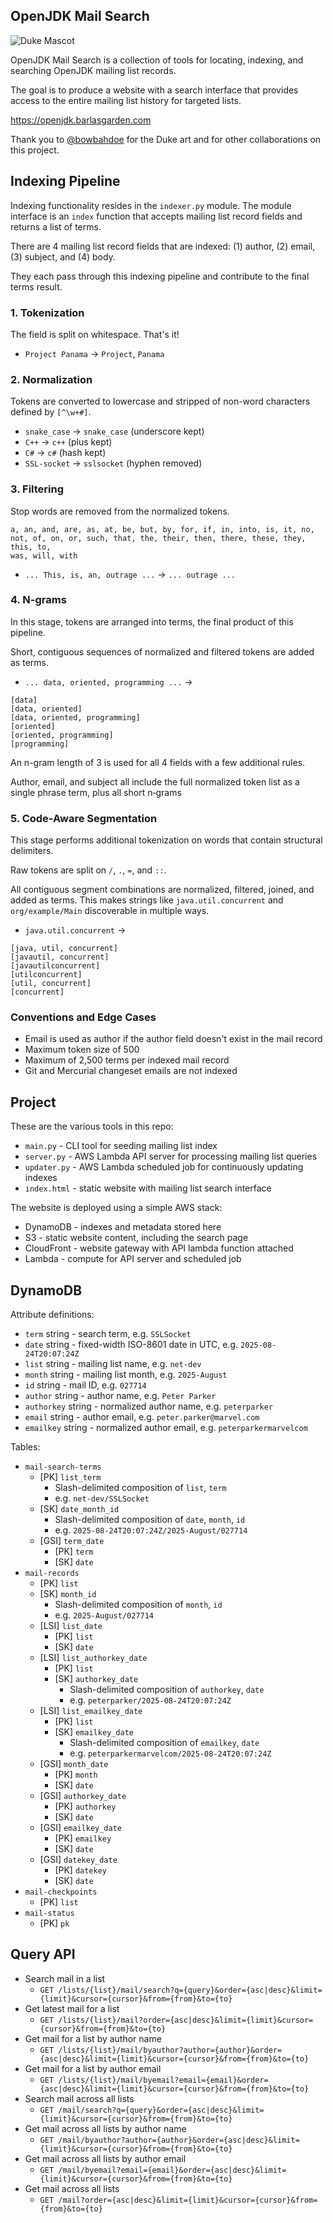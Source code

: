 ## OpenJDK Mail Search

![Duke Mascot](duke.png)

OpenJDK Mail Search is a collection of tools for locating, indexing, and searching OpenJDK mailing list records.

The goal is to produce a website with a search interface that provides access to the entire mailing list
history for targeted lists.

https://openjdk.barlasgarden.com

Thank you to [@bowbahdoe](https://github.com/bowbahdoe) for the Duke art and for other collaborations on this project. 

## Indexing Pipeline

Indexing functionality resides in the `indexer.py` module. The module interface is an `index` function
that accepts mailing list record fields and returns a list of terms.

There are 4 mailing list record fields that are indexed: (1) author, (2) email, (3) subject, and (4) body.

They each pass through this indexing pipeline and contribute to the final terms result.

### 1. Tokenization

The field is split on whitespace. That's it!

* `Project Panama` → `Project`, `Panama`

### 2. Normalization

Tokens are converted to lowercase and stripped of non-word characters defined by `[^\w+#]`.

* `snake_case` → `snake_case` (underscore kept)
* `C++` → `c++` (plus kept)
* `C#` → `c#` (hash kept)
* `SSL-socket` → `sslsocket` (hyphen removed)

### 3. Filtering

Stop words are removed from the normalized tokens.

```
a, an, and, are, as, at, be, but, by, for, if, in, into, is, it, no,
not, of, on, or, such, that, the, their, then, there, these, they, this, to,
was, will, with
```

* `... This, is, an, outrage ...` → `... outrage ...` 

### 4. N-grams

In this stage, tokens are arranged into terms, the final product of this pipeline.

Short, contiguous sequences of normalized and filtered tokens are added as terms.

* `... data, oriented, programming ...` →
```
[data]
[data, oriented]
[data, oriented, programming]
[oriented]
[oriented, programming]
[programming]
```

An n-gram length of 3 is used for all 4 fields with a few additional rules.

Author, email, and subject all include the full normalized token list as a single phrase term,
plus all short n‑grams

### 5. Code-Aware Segmentation

This stage performs additional tokenization on words that contain structural delimiters.

Raw tokens are split on `/`, `.`, `=`, and `::`.

All contiguous segment combinations are normalized, filtered, joined, and added as terms.
This makes strings like `java.util.concurrent` and `org/example/Main` discoverable in multiple ways.

* `java.util.concurrent` →
```
[java, util, concurrent]
[javautil, concurrent]
[javautilconcurrent]
[utilconcurrent]
[util, concurrent]
[concurrent]
```

### Conventions and Edge Cases

* Email is used as author if the author field doesn't exist in the mail record
* Maximum token size of 500
* Maximum of 2,500 terms per indexed mail record
* Git and Mercurial changeset emails are not indexed

## Project

These are the various tools in this repo:
* `main.py` - CLI tool for seeding mailing list index
* `server.py` - AWS Lambda API server for processing mailing list queries
* `updater.py` - AWS Lambda scheduled job for continuously updating indexes
* `index.html` - static website with mailing list search interface

The website is deployed using a simple AWS stack:
* DynamoDB - indexes and metadata stored here
* S3 - static website content, including the search page
* CloudFront - website gateway with API lambda function attached
* Lambda - compute for API server and scheduled job

## DynamoDB

Attribute definitions:
* `term` string - search term, e.g. `SSLSocket`
* `date` string - fixed-width ISO-8601 date in UTC, e.g. `2025-08-24T20:07:24Z`
* `list` string - mailing list name, e.g. `net-dev`
* `month` string - mailing list month, e.g. `2025-August`
* `id` string - mail ID, e.g. `027714`
* `author` string - author name, e.g. `Peter Parker`
* `authorkey` string - normalized author name, e.g. `peterparker`
* `email` string - author email, e.g. `peter.parker@marvel.com`
* `emailkey` string - normalized author email, e.g. `peterparkermarvelcom`

Tables:
* `mail-search-terms`
  * [PK] `list_term`
    * Slash-delimited composition of `list`, `term`
    * e.g. `net-dev/SSLSocket`
  * [SK] `date_month_id`
    * Slash-delimited composition of `date`, `month`, `id`
    * e.g. `2025-08-24T20:07:24Z/2025-August/027714`
  * [GSI] `term_date`
    * [PK] `term`
    * [SK] `date`
* `mail-records`
  * [PK] `list`
  * [SK] `month_id`
    * Slash-delimited composition of `month`, `id`
    * e.g. `2025-August/027714`
  * [LSI] `list_date`
    * [PK] `list`
    * [SK] `date`
  * [LSI] `list_authorkey_date`
    * [PK] `list`
    * [SK] `authorkey_date`
      * Slash-delimited composition of `authorkey`, `date`
      * e.g. `peterparker/2025-08-24T20:07:24Z`
  * [LSI] `list_emailkey_date`
    * [PK] `list`
    * [SK] `emailkey_date`
      * Slash-delimited composition of `emailkey`, `date`
      * e.g. `peterparkermarvelcom/2025-08-24T20:07:24Z`
  * [GSI] `month_date`
    * [PK] `month`
    * [SK] `date`
  * [GSI] `authorkey_date`
    * [PK] `authorkey`
    * [SK] `date`
  * [GSI] `emailkey_date`
    * [PK] `emailkey`
    * [SK] `date`
  * [GSI] `datekey_date`
    * [PK] `datekey`
    * [SK] `date`
* `mail-checkpoints`
  * [PK] `list`
* `mail-status`
  * [PK] `pk`


## Query API

* Search mail in a list
  * `GET /lists/{list}/mail/search?q={query}&order={asc|desc}&limit={limit}&cursor={cursor}&from={from}&to={to}`
* Get latest mail for a list
  * `GET /lists/{list}/mail?order={asc|desc}&limit={limit}&cursor={cursor}&from={from}&to={to}`
* Get mail for a list by author name
  * `GET /lists/{list}/mail/byauthor?author={author}&order={asc|desc}&limit={limit}&cursor={cursor}&from={from}&to={to}`
* Get mail for a list by author email
  * `GET /lists/{list}/mail/byemail?email={email}&order={asc|desc}&limit={limit}&cursor={cursor}&from={from}&to={to}`
* Search mail across all lists
  * `GET /mail/search?q={query}&order={asc|desc}&limit={limit}&cursor={cursor}&from={from}&to={to}`
* Get mail across all lists by author name
  * `GET /mail/byauthor?author={author}&order={asc|desc}&limit={limit}&cursor={cursor}&from={from}&to={to}`
* Get mail across all lists by author email
  * `GET /mail/byemail?email={email}&order={asc|desc}&limit={limit}&cursor={cursor}&from={from}&to={to}`
* Get mail across all lists
  * `GET /mail?order={asc|desc}&limit={limit}&cursor={cursor}&from={from}&to={to}`